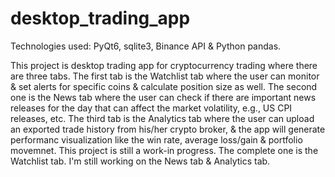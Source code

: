 # desktop_trading_app

Technologies used: PyQt6, sqlite3, Binance API & Python pandas.

This project is desktop trading app for cryptocurrency trading where there are three tabs. 
The first tab is the Watchlist tab where the user can monitor & set alerts for specific coins & calculate position size as well.
The second one is the News tab where the user can check if there are important news releases for the day that can affect the market volatility, e.g., US CPI releases, etc.
The third tab is the Analytics tab where the user can upload an exported trade history from his/her crypto broker, & the app will generate performanc visualization like the win rate, average loss/gain & portfolio movemnet.
This project is still a work-in progress.
The complete one is the Watchlist tab.
I'm still working on the News tab & Analytics tab.
